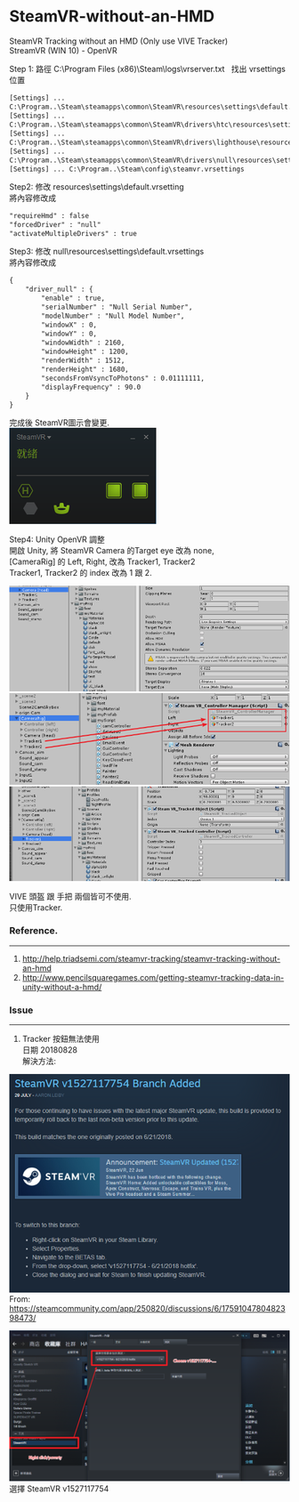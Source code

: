 # SteamVR-without-an-HMD

SteamVR Tracking without an HMD (Only use VIVE Tracker)  
StreamVR (WIN 10) - OpenVR   
  
  
Step 1: 路徑 C:\Program Files (x86)\Steam\logs\vrserver.txt  
找出 vrsettings 位置  

```
[Settings] ... C:\Program..\Steam\steamapps\common\SteamVR\resources\settings\default.vrsettings  
[Settings] ... C:\Program..\Steam\steamapps\common\SteamVR\drivers\htc\resources\settings\default.vrsettings  
[Settings] ... C:\Program..\Steam\steamapps\common\SteamVR\drivers\lighthouse\resources\settings\default.vrsettings  
[Settings] ... C:\Program..\Steam\steamapps\common\SteamVR\drivers\null\resources\settings\default.vrsettings  
[Settings] ... C:\Program..\Steam\config\steamvr.vrsettings  
```

Step2: 修改 resources\settings\default.vrsetting  
將內容修改成  

```
"requireHmd" : false  
"forcedDriver" : "null"  
"activateMultipleDrivers" : true  
```

Step3: 修改 null\resources\settings\default.vrsettings  
將內容修改成  

```
{
	"driver_null" : {
		"enable" : true,
		"serialNumber" : "Null Serial Number", 
		"modelNumber" : "Null Model Number",
		"windowX" : 0,
		"windowY" : 0,
		"windowWidth" : 2160,
		"windowHeight" : 1200,
		"renderWidth" : 1512,
		"renderHeight" : 1680,
		"secondsFromVsyncToPhotons" : 0.01111111,
		"displayFrequency" : 90.0
	}
}
```
  
完成後 SteamVR圖示會變更.  
<img src="https://github.com/shinn716/SteamVR-without-an-HMD/blob/master/SteamvrWithoutHMD.png" /></a>

Step4: Unity OpenVR 調整  
開啟 Unity, 將 SteamVR Camera 的Target eye 改為 none,  
[CameraRig] 的 Left, Right, 改為 Tracker1, Tracker2  
Tracker1, Tracker2 的 index 改為 1 跟 2.   
  
<img src="https://github.com/shinn716/SteamVR-without-an-HMD/blob/master/Snipaste_2018-04-02_12-03-26.png" /></a>  
<img src="https://github.com/shinn716/SteamVR-without-an-HMD/blob/master/Snipaste_2018-04-30_14-27-04.png" /></a>  
<img src="https://github.com/shinn716/SteamVR-without-an-HMD/blob/master/Snipaste_2018-04-02_12-03-11.png" /></a>   
  
VIVE 頭盔 跟 手把 兩個皆可不使用.  
只使用Tracker.  
  
  
### Reference.
------------------------
1. http://help.triadsemi.com/steamvr-tracking/steamvr-tracking-without-an-hmd
2. http://www.pencilsquaregames.com/getting-steamvr-tracking-data-in-unity-without-a-hmd/
  
  
### Issue
------------------------
1. Tracker 按鈕無法使用  
日期 20180828  
解決方法:    
  
<img src="https://github.com/shinn716/SteamVR-without-an-HMD/blob/master/Snipaste_2018-08-28_14-51-15.png" /></a>
From: https://steamcommunity.com/app/250820/discussions/6/1759104780482398473/  
  
<img src="https://github.com/shinn716/SteamVR-without-an-HMD/blob/master/Snipaste_2018-08-28_14-47-25.png" /></a>
選擇 SteamVR v1527117754

